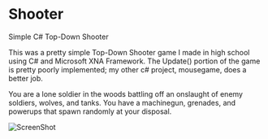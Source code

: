 # Shooter
Simple C# Top-Down Shooter

This was a pretty simple Top-Down Shooter game I made in high school using C# and Microsoft XNA Framework. The Update() portion of the game is pretty poorly implemented; my other c# project, mousegame, does a better job.

You are a lone soldier in the woods battling off an onslaught of enemy soldiers, wolves, and tanks. You have a machinegun, grenades, and powerups that spawn randomly at your disposal.

![ScreenShot](https://github.com/matthewkreutter/Shooter/blob/master/Content/shooterSS.png)
